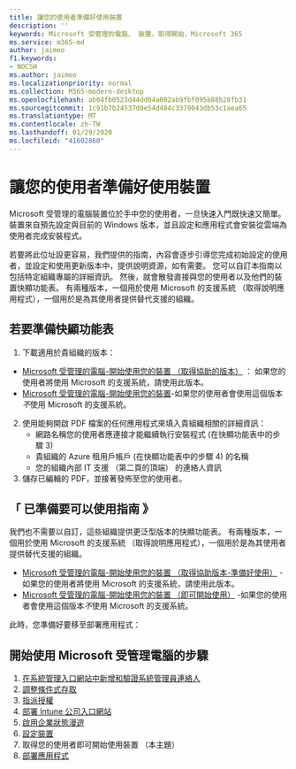 ```yaml
---
title: 讓您的使用者準備好使用裝置
description: ''
keywords: Microsoft 受管理的電腦、 裝置，取得開始，Microsoft 365
ms.service: m365-md
author: jaimeo
f1.keywords:
- NOCSH
ms.author: jaimeo
ms.localizationpriority: normal
ms.collection: M365-modern-desktop
ms.openlocfilehash: ab04fb0523d44dd04a002ab9fbf095b88b28fb31
ms.sourcegitcommit: 1c91b7b24537d0e54d484c3379043db53c1aea65
ms.translationtype: MT
ms.contentlocale: zh-TW
ms.lasthandoff: 01/29/2020
ms.locfileid: "41602860"
---
```

# <a name="get-your-users-ready-to-use-devices"></a>讓您的使用者準備好使用裝置

Microsoft 受管理的電腦裝置位於手中您的使用者，一旦快速入門既快速又簡單。 裝置來自預先設定與目前的 Windows 版本，並且設定和應用程式會安裝從雲端為使用者完成安裝程式。 
 
若要將此位址設更容易，我們提供的指南，內容會逐步引導您完成初始設定的使用者，並設定和使用更新版本中，提供說明資源，如有需要。 您可以自訂本指南以包括特定組織專屬的詳細資訊。 然後，就會散發直接與您的使用者以及他們的裝置快顯功能表。 有兩種版本，一個用於使用 Microsoft 的支援系統 （取得說明應用程式），一個用於是為其使用者提供替代支援的組織。

## <a name="to-prepare-the-guide"></a>若要準備快顯功能表

1. 下載適用於貴組織的版本：
- [Microsoft 受管理的電腦-開始使用您的裝置 （取得協助的版本）](https://github.com/MicrosoftDocs/microsoft-365-docs/raw/public/microsoft-365/managed-desktop/get-started/downloads/microsoft-managed-desktop-user-guide-help-custom-v3.pdf) ： 如果您的使用者將使用 Microsoft 的支援系統，請使用此版本。
- [Microsoft 受管理的電腦-開始使用您的裝置](https://github.com/MicrosoftDocs/microsoft-365-docs/raw/public/microsoft-365/managed-desktop/get-started/downloads/microsoft-managed-desktop-user-guide-no-help-custom-v2.pdf)-如果您的使用者會使用這個版本*不*使用 Microsoft 的支援系統。
2. 使用能夠開啟 PDF 檔案的任何應用程式來填入貴組織相關的詳細資訊：
    - 網路名稱您的使用者應連接才能繼續執行安裝程式 (在快顯功能表中的步驟 3)
    - 貴組織的 Azure 租用戶帳戶 (在快顯功能表中的步驟 4) 的名稱
    - 您的組織內部 IT 支援 （第二頁的頂端） 的連絡人資訊
3. 儲存已編輯的 PDF，並接著發佈至您的使用者。 

## <a name="ready-to-use-guide"></a>「 已準備要可以使用指南 》

我們也不需要以自訂，這些組織提供更泛型版本的快顯功能表。 有兩種版本，一個用於使用 Microsoft 的支援系統 （取得說明應用程式），一個用於是為其使用者提供替代支援的組織。 

- [Microsoft 受管理的電腦-開始使用您的裝置 （取得協助版本-準備好使用）](https://github.com/MicrosoftDocs/microsoft-365-docs/raw/public/microsoft-365/managed-desktop/get-started/downloads/microsoft-managed-desktop-user-guide-help-v3.pdf) -如果您的使用者將使用 Microsoft 的支援系統，請使用此版本。
- [Microsoft 受管理的電腦-開始使用您的裝置 （即可開始使用）](https://github.com/MicrosoftDocs/microsoft-365-docs/raw/public/microsoft-365/managed-desktop/get-started/downloads/microsoft-managed-desktop-user-guide-no-help-v2.pdf) -如果您的使用者會使用這個版本*不*使用 Microsoft 的支援系統。

此時，您準備好要移至部署應用程式：


## <a name="steps-to-get-started-with-microsoft-managed-desktop"></a>開始使用 Microsoft 受管理電腦的步驟

1. [在系統管理入口網站中新增和驗證系統管理員連絡人](add-admin-contacts.md)
2. [調整條件式存取](conditional-access.md)
3. [指派授權](assign-licenses.md)
4. [部署 Intune 公司入口網站](company-portal.md)
5. [啟用企業狀態漫遊](enterprise-state-roaming.md)
6. [設定裝置](set-up-devices.md)
7. 取得您的使用者即可開始使用裝置 （本主題）
8. [部署應用程式](deploy-apps.md)
